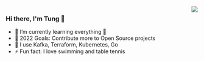 
<img align="right" src="https://github-readme-stats.vercel.app/api?username=dttung2905&show_icons=true&hide_title=true&hide_border=true&count_private=true&icon_color=CE1D2D&text_color=718096&bg_color=00000000&include_all_commits=false" />

### Hi there, I'm Tung 👋

- 🌱 I’m currently learning everything 🤣
- 🥅 2022 Goals: Contribute more to Open Source projects
- 🔭 I use Kafka, Terraform, Kubernetes, Go
- ⚡ Fun fact: I love swimming and table tennis
